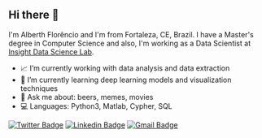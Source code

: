 

<!--
**zealberth/zealberth** is a ✨ _special_ ✨ repository because its `README.md` (this file) appears on your GitHub profile.

Here are some ideas to get you started:

- 🔭 I’m currently working on ...
- 🌱 I’m currently learning ...
- 👯 I’m looking to collaborate on ...
- 🤔 I’m looking for help with ...
- 💬 Ask me about ...
- 📫 How to reach me: ...
- 😄 Pronouns: ...
- ⚡ Fun fact: ...
-->

## Hi there 👋
I'm Alberth Florêncio and I'm from Fortaleza, CE, Brazil. I have a Master's degree in Computer Science and also, I'm working as a Data Scientist at [Insight Data Science Lab](https://insightlab.ufc.br/). 

- 📈 I’m currently working with data analysis and data extraction
- 🤖 I’m currently learning deep learning models and visualization techniques
- 🍻 Ask me about: beers, memes, movies
- 💻 Languages: Python3, Matlab, Cypher, SQL


[![Twitter Badge](https://img.shields.io/badge/-@zealberth-1ca0f1?style=flat-square&labelColor=1ca0f1&logo=twitter&logoColor=white&link=https://twitter.com/zealberth)](https://twitter.com/zealberth) [![Linkedin Badge](https://img.shields.io/badge/-zealberth-blue?style=flat-square&logo=Linkedin&logoColor=white&link=https://www.linkedin.com/in/zealberth/)](https://www.linkedin.com/in/zealberth/) [![Gmail Badge](https://img.shields.io/badge/-jalberth14@gmail.com-c14438?style=flat-square&logo=Gmail&logoColor=white&link=mailto:jalberth14@gmail.com)](mailto:jalberth14@gmail.com)
